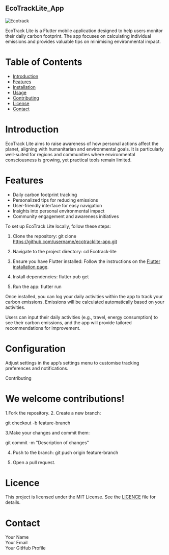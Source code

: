 ## EcoTrackLite_App

![Ecotrack](https://github.com/user-attachments/assets/f4c75d96-9b19-4a56-8f40-102efee3c79d)

EcoTrack Lite is a Flutter mobile application designed to help users monitor their daily carbon footprint. The app focuses on calculating individual emissions and provides valuable tips on minimising environmental impact.

# Table of Contents

- [Introduction](#introduction)
- [Features](#features)
- [Installation](#installation)
- [Usage](#usage)
- [Contributing](#contributing)
- [License](#license)
- [Contact](#contact)

# Introduction

EcoTrack Lite aims to raise awareness of how personal actions affect the planet, aligning with humanitarian and environmental goals. It is particularly well-suited for regions and communities where environmental consciousness is growing, yet practical tools remain limited. 

# Features

- Daily carbon footprint tracking
- Personalized tips for reducing emissions
- User-friendly interface for easy navigation
- Insights into personal environmental impact
- Community engagement and awareness initiatives

To set up EcoTrack Lite locally, follow these steps:

1. Clone the repository:
   git clone https://github.com/username/ecotracklite-app.git
  

2. Navigate to the project directory:
   cd Ecotrack-lite
   
3. Ensure you have Flutter installed: 
   Follow the instructions on the [Flutter installation page](https://flutter.dev/).

4. Install dependencies:
   flutter pub get
5. Run the app:
   flutter run
  
Once installed, you can log your daily activities within the app to track your carbon emissions. Emissions will be calculated automatically based on your activities.

Users can input their daily activities (e.g., travel, energy consumption) to see their carbon emissions, and the app will provide tailored recommendations for improvement.

# Configuration

Adjust settings in the app’s settings menu to customise tracking preferences and notifications.

Contributing

# We welcome contributions!

1.Fork the repository.
2. Create a new branch:
   
   git checkout -b feature-branch
  
3.Make your changes and commit them:

   git commit -m "Description of changes"
   
4. Push to the branch:
   git push origin feature-branch
   
5. Open a pull request.

# Licence

This project is licensed under the MIT License. See the [LICENCE](LICENCE) file for details.

# Contact

Your Name  
Your Email  
Your GitHub Profile

